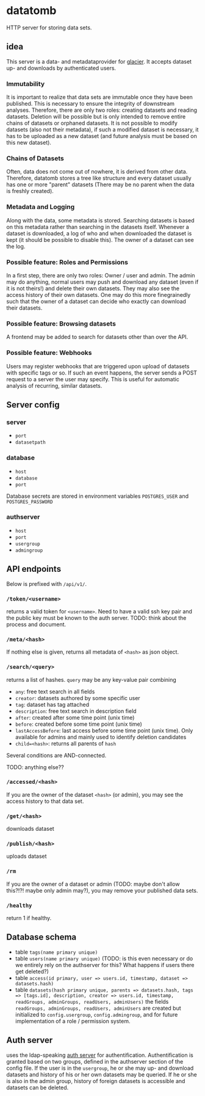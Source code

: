# datatomb

HTTP server for storing data sets.

## idea
This server is a data- and metadataprovider for [glacier](https://gitlab.spang-lab.de/jsimeth/glacier). It accepts dataset up- and downloads by authenticated users. 

### Immutability
It is important to realize that data sets are immutable once they have been published. This is necessary to ensure the integrity of downstream analyses. Therefore, there are only two roles: creating datasets and reading datasets. Deletion will be possible but is only intended to remove entire chains of datasets or orphaned datasets. It is not possible to modify datasets (also not their metadata), if such a modified dataset is necessary, it has to be uploaded as a new dataset (and future analysis must be based on this new dataset).

### Chains of Datasets
Often, data does not come out of nowhere, it is derived from other data. Therefore, datatomb stores a tree like structure and every dataset usually has one or more "parent" datasets (There may be no parent when the data is freshly created).

### Metadata and Logging
Along with the data, some metadata is stored. Searching datasets is based on this metadata rather than searching in the datasets itself. Whenever a dataset is downloaded, a log of who and when downloaded the dataset is kept (it should be possible to disable this). The owner of a dataset can see the log.

### Possible feature: Roles and Permissions
In a first step, there are only two roles: Owner / user and admin. The admin may do anything, normal users may push and download any dataset (even if it is not theirs!) and delete their own datasets. They may also see the access history of their own datasets. One may do this more finegrainedly such that the owner of a dataset can decide who exactly can download their datasets.

### Possible feature: Browsing datasets
A frontend may be added to search for datasets other than over the API.

### Possible feature: Webhooks
Users may register webhooks that are triggered upon upload of datasets with specific tags or so. If such an event happens, the server sends a POST request to a server the user may specify. This is useful for automatic analysis of recurring, similar datasets.

## Server config
### server
  - `port`
  - `datasetpath`

### database
  - `host`
  - `database`
  - `port`

Database secrets are stored in environment variables `POSTGRES_USER` and `POSTGRES_PASSWORD`

### authserver
  - `host`
  - `port`
  - `usergroup`
  - `admingroup`

## API endpoints
Below is prefixed with `/api/v1/`.

### `/token/<username>`
returns a valid token for `<username>`. Need to have a valid ssh key pair and the public key must be known to the auth server.
TODO: think about the process and document.

### `/meta/<hash>`
If nothing else is given, returns all metadata of `<hash>` as json object.
### `/search/<query>`
returns a list of hashes. `query` may be any key-value pair combining
  - `any`: free text search in all fields
  - `creator`: datasets authored by some specific user
  - `tag`: dataset has tag attached
  - `description`: free text search in description field
  - `after`: created after some time point (unix time)
  - `before`: created before some time point (unix time)
  - `lastAccessBefore`: last access before some time point (unix time). Only available for admins and mainly used to identify deletion candidates
  - `child=<hash>`: returns all parents of `hash`
  
Several conditions are AND-connected.

TODO: anything else??
### `/accessed/<hash>`
If you are the owner of the dataset `<hash>` (or admin), you may see the access history to that data set.
### `/get/<hash>`
downloads dataset
### `/publish/<hash>`
uploads dataset
### `/rm`
If you are the owner of a dataset or admin (TODO: maybe don't allow this?!?! maybe only admin may?), you may remove your published data sets.
### `/healthy`
return 1 if healthy.

## Database schema
  - table `tags(name primary unique)`
  - table `users(name primary unique)` (TODO: is this even necessary or do we entirely rely on the authserver for this? What happens if users there get deleted?)
  - table `access(id primary, user => users.id, timestamp, dataset => datasets.hash)`
  - table `datasets(hash primary unique, parents => datasets.hash, tags => [tags.id], description, creator => users.id, timestamp, readGroups, adminGroups, readUsers, adminUsers)`
  the fields `readGroups, adminGroups, readUsers, adminUsers` are created but initialized to `config.usergroup`, `config.admingroup`, <empty> and <empty> for future implementation of a role / permission system.

## Auth server
uses the ldap-speaking [auth server](https://gitlab.spang-lab.de/containers/auth-server) for authentification. Authentification is granted based on two groups, defined in the authserver section of the config file. If the user is in the `usergroup`, he or she may up- and download datasets and history of his or her own datasets may be queried. If he or she is also in the admin group, history of foreign datasets is accessible and datasets can be deleted.
